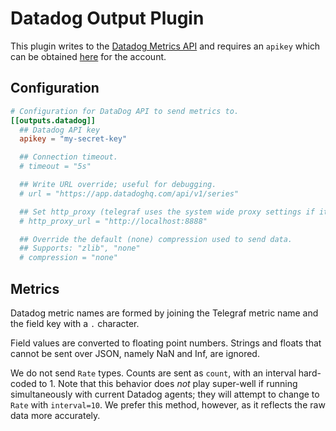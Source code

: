 # Datadog Output Plugin

This plugin writes to the [Datadog Metrics API][metrics] and requires an
`apikey` which can be obtained [here][apikey] for the account.

## Configuration

```toml @sample.conf
# Configuration for DataDog API to send metrics to.
[[outputs.datadog]]
  ## Datadog API key
  apikey = "my-secret-key"

  ## Connection timeout.
  # timeout = "5s"

  ## Write URL override; useful for debugging.
  # url = "https://app.datadoghq.com/api/v1/series"

  ## Set http_proxy (telegraf uses the system wide proxy settings if it isn't set)
  # http_proxy_url = "http://localhost:8888"

  ## Override the default (none) compression used to send data.
  ## Supports: "zlib", "none"
  # compression = "none"
```

## Metrics

Datadog metric names are formed by joining the Telegraf metric name and the
field key with a `.` character.

Field values are converted to floating point numbers.  Strings and floats that
cannot be sent over JSON, namely NaN and Inf, are ignored.

We do not send `Rate` types. Counts are sent as `count`, with an
interval hard-coded to 1. Note that this behavior does *not* play
super-well if running simultaneously with current Datadog agents; they
will attempt to change to `Rate` with `interval=10`. We prefer this
method, however, as it reflects the raw data more accurately.

[metrics]: https://docs.datadoghq.com/api/v1/metrics/#submit-metrics
[apikey]: https://app.datadoghq.com/account/settings#api
